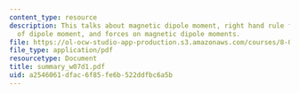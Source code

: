 ```yaml
---
content_type: resource
description: This talks about magnetic dipole moment, right hand rule for direction
  of dipole moment, and forces on magnetic dipole moments.
file: https://ol-ocw-studio-app-production.s3.amazonaws.com/courses/8-02t-electricity-and-magnetism-spring-2005/a2546061dfac6f85fe6b522ddfbc6a5b_summary_w07d1.pdf
file_type: application/pdf
resourcetype: Document
title: summary_w07d1.pdf
uid: a2546061-dfac-6f85-fe6b-522ddfbc6a5b
---
```

